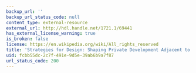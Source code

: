 ```yaml
---
backup_url: ''
backup_url_status_code: null
content_type: external-resource
external_url: http://hdl.handle.net/1721.1/69441
has_external_license_warning: true
is_broken: false
license: https://en.wikipedia.org/wiki/All_rights_reserved
title: 'Strategies for Design: Shaping Private Development Adjacent to Transit Stations'
uid: fcbb55dc-2c7f-491e-9d5e-39ab6b9a7f87
url_status_code: 200
---
```

